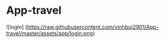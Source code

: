 # App-travel
![login] (https://raw.githubusercontent.com/vinhbui2901/App-travel/master/assets/app/login.png)
